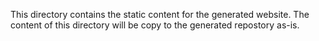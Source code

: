 This directory contains the static content for the generated website.
The content of this directory will be copy to the generated repostory as-is.
